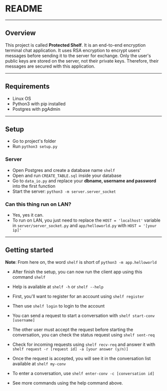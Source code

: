 # README #
---

## Overview ##

This project is called **Protected Shelf**. It is an end-to-end encryption terminal chat application. It uses RSA encryption to encrypt users' messages before sending it to the server for exchange. Only the user's public keys are stored on the server, not their private keys. Therefore, their messages are secured with this application.

---

## Requirements ##
- Linux OS
- Python3 with pip installed
- Postgres with pgAdmin
---

## Setup ##
- Go to project's folder
- Run ```python3 setup.py```
### Server ###
- Open Postgres and create a database name ```shelf```
- Open and run ```CREATE_TABLE.sql``` inside your database
- Go to ```data_io.py``` and replace your **dbname, username and password** into the first function
- Start the server: ```python3 -m server.server_socket```

### Can this thing run on LAN? ###
- Yes, yes it can. 
- To run on LAN, you just need to replace the ```HOST = 'localhost'``` variable in ```server/server_socket.py``` and ```app/helloworld.py``` with ```HOST = '[your ip]'``` 

---

## Getting started ##

**Note**: From here on, the word `shelf` is short of `python3 -m app.helloworld`

- After finish the setup, you can now run the client app using this command `shelf`

- Help is available at `shelf -h` or `shelf --help` 

- First, you'll want to register for an account using `shelf register`

- Then use `shelf login` to login to the account

- You can send a request to start a conversation with `shelf start-conv [username]`

- The other user must accept the request before starting the conversation, you can check the status request using `shelf sent-req`

- Check for incoming requests using `shelf recv-req` and answer it with `shelf request -r [request id] -a [your answer (y/n)]`

- Once the request is accepted, you will see it in the conversation list available at `shelf my-conv`

- To enter a conversation, use `shelf enter-conv -c [conversation id]`

- See more commands using the help command above.